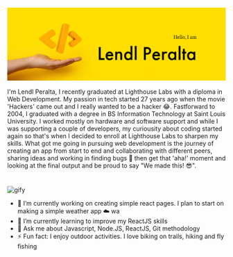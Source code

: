 ![banner](https://github.com/janlendl/myPorfolio/blob/main/frontend/public/banner_lendl.png)

I'm Lendl Peralta, I recently graduated at Lighthouse Labs with a diploma in Web Development. My passion in tech started 27 years ago when the movie 'Hackers' came out and I really wanted to be a hacker 😂. Fastforward to 2004, I graduated with a degree in BS Information Technology at Saint Louis University. I worked mostly on hardware and software support and while I was supporting a couple of developers, my curiousity about coding started again so that's when I decided to enroll at Lighthouse Labs to sharpen my skills. What got me going in pursuing web development is the journey of creating an app from start to end and collaborating with different peers, sharing ideas and working in finding bugs 🐞 then get that 'aha!' moment and looking at the final output and be proud to say "We made this! 😎". 
#
#

![gify](https://giphy.com/embed/i1JHRZSXO9LZZDHqii/giphy.gif)

- 🔭 I’m currently working on creating simple react pages. I plan to start on making a simple weather app ☁️ wa
- 🌱 I’m currently learning to improve my ReactJS skills
- 💬 Ask me about Javascript, Node.JS, ReactJS, Git methodology
- ⚡ Fun fact: I enjoy outdoor activities. I love biking on trails, hiking and fly fishing
